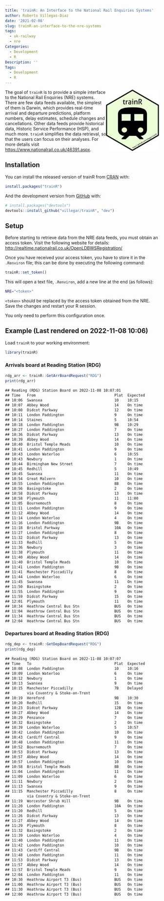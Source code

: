 ```yaml
---
title: 'trainR: An Interface to the National Rail Enquiries Systems'
author: Roberto Villegas-Diaz
date: '2021-02-08'
slug: trainR-an-interface-to-the-nre-systems
tags:
  - uk-railway
  - nre
Categories:
  - Development
  - R
Description: ''
Tags:
  - Development
  - R
---
```


<img src="https://raw.githubusercontent.com/villegar/trainR/main/inst/images/logo.png" alt="logo" align="right" height=200px/>

The goal of `trainR` is to provide a simple interface to the 
National Rail Enquiries (NRE) systems. There are few data feeds 
available, the simplest of them is Darwin, which provides real-time 
arrival and departure predictions, platform numbers, delay estimates, 
schedule changes and cancellations. Other data feeds provide historical 
data, Historic Service Performance (HSP), and much more. `trainR` 
simplifies the data retrieval, so that the users can focus on their 
analyses. For more details visit 
https://www.nationalrail.co.uk/46391.aspx.

## Installation

You can install the released version of trainR from [CRAN](https://CRAN.R-project.org) with:

``` r
install.packages("trainR")
```

And the development version from [GitHub](https://github.com/) with:

``` r
# install.packages("devtools")
devtools::install_github("villegar/trainR", "dev")
```

## Setup
Before starting to retrieve data from the NRE data feeds, you must obtain an access token. 
Visit the following website for details: http://realtime.nationalrail.co.uk/OpenLDBWSRegistration/

Once you have received your access token, you have to store it in the `.Renviron` file; this can be 
done by executing the following command:


```r
trainR::set_token()
```

This will open a text file, `.Renviron`, add a new line at the end (as follows):

```bash
NRE="<token>"
```

`<token>` should be replaced by the access token obtained from the NRE. Save the changes and restart 
your R session.

You only need to perform this configuration once.

## Example (Last rendered on 2022-11-08 10:06)

Load `trainR` to your working environment:

```r
library(trainR)
```

### Arrivals board at Reading Station (RDG)


```r
rdg_arr <- trainR::GetArrBoardRequest("RDG")
print(rdg_arr)
```

```
## Reading (RDG) Station Board on 2022-11-08 10:07:01
## Time   From                                    Plat  Expected
## 10:06  Swansea                                 10    10:15
## 10:07  Abbey Wood                              14    On time
## 10:08  Didcot Parkway                          12    On time
## 10:11  London Paddington                       9     On time
## 10:14  Staines                                 5     10:54
## 10:18  London Paddington                       9B    10:29
## 10:27  London Paddington                       7     On time
## 10:36  Didcot Parkway                          13    On time
## 10:39  Abbey Wood                              14    On time
## 10:40  Bristol Temple Meads                    10    On time
## 10:41  London Paddington                       9     On time
## 10:43  London Waterloo                         6     10:55
## 10:43  Newbury                                 1     On time
## 10:44  Birmingham New Street                   7     On time
## 10:45  Redhill                                 5     10:49
## 10:45  Swansea                                 11    On time
## 10:54  Great Malvern                           10    On time
## 10:55  London Paddington                       8B    On time
## 10:56  Basingstoke                             2     On time
## 10:58  Didcot Parkway                          13    On time
## 10:58  Plymouth                                11    11:00
## 11:05  Bournemouth                             8     On time
## 11:11  London Paddington                       9     On time
## 11:12  Abbey Wood                              14    On time
## 11:14  London Waterloo                         4     On time
## 11:16  London Paddington                       9B    On time
## 11:18  Bristol Parkway                         10A   On time
## 11:27  London Paddington                       8     On time
## 11:32  Didcot Parkway                          13    On time
## 11:33  Redhill                                 5     On time
## 11:36  Newbury                                 3     On time
## 11:38  Plymouth                                11    On time
## 11:40  Abbey Wood                              14    On time
## 11:40  Bristol Temple Meads                    10    On time
## 11:41  London Paddington                       9B    On time
## 11:41  Manchester Piccadilly                   8     On time
## 11:44  London Waterloo                         6     On time
## 11:45  Swansea                                 11    On time
## 11:50  Basingstoke                             2     On time
## 11:55  London Paddington                       9     On time
## 11:59  Didcot Parkway                          15    On time
## 12:01  Plymouth                                11    On time
## 10:34  Heathrow Central Bus Stn                BUS   On time
## 11:04  Heathrow Central Bus Stn                BUS   On time
## 11:34  Heathrow Central Bus Stn                BUS   On time
## 12:04  Heathrow Central Bus Stn                BUS   On time
```

### Departures board at Reading Station (RDG)


```r
rdg_dep <- trainR::GetDepBoardRequest("RDG")
print(rdg_dep)
```

```
## Reading (RDG) Station Board on 2022-11-08 10:07:07
## Time   To                                      Plat  Expected
## 10:08  London Paddington                       10    10:16
## 10:09  London Waterloo                         6     On time
## 10:12  Newbury                                 1     On time
## 10:13  Swansea                                 9     On time
## 10:15  Manchester Piccadilly                   7B    Delayed
##        via Coventry & Stoke-on-Trent           
## 10:19  Hereford                                9B    10:30
## 10:20  Redhill                                 15    On time
## 10:23  Didcot Parkway                          12B   On time
## 10:27  Abbey Wood                              14    On time
## 10:29  Penzance                                7     On time
## 10:32  Basingstoke                             2     On time
## 10:39  London Waterloo                         5     10:57
## 10:42  London Paddington                       10    On time
## 10:43  Cardiff Central                         9     On time
## 10:48  London Paddington                       11    On time
## 10:52  Bournemouth                             7     On time
## 10:53  Didcot Parkway                          13    On time
## 10:57  Abbey Wood                              14    On time
## 10:57  London Paddington                       10    On time
## 10:58  Bristol Temple Meads                    8B    On time
## 11:04  London Paddington                       11    On time
## 11:09  London Waterloo                         6     On time
## 11:11  Newbury                                 2     On time
## 11:13  Swansea                                 9     On time
## 11:15  Manchester Piccadilly                   8     On time
##        via Coventry & Stoke-on-Trent           
## 11:19  Worcester Shrub Hill                    9B    On time
## 11:20  London Paddington                       10A   On time
## 11:20  Redhill                                 5     On time
## 11:26  Didcot Parkway                          13    On time
## 11:27  Abbey Wood                              14    On time
## 11:29  Plymouth                                8     On time
## 11:32  Basingstoke                             2     On time
## 11:39  London Waterloo                         4     On time
## 11:40  London Paddington                       11    On time
## 11:42  London Paddington                       10    On time
## 11:43  Cardiff Central                         9B    On time
## 11:48  London Paddington                       11    On time
## 11:53  Didcot Parkway                          13    On time
## 11:57  Abbey Wood                              14    On time
## 11:57  Bristol Temple Meads                    9     On time
## 12:04  London Paddington                       11    On time
## 10:30  Heathrow Airport T3 (Bus)               BUS   On time
## 11:00  Heathrow Airport T3 (Bus)               BUS   On time
## 11:30  Heathrow Airport T3 (Bus)               BUS   On time
## 12:00  Heathrow Airport T3 (Bus)               BUS   On time
```
